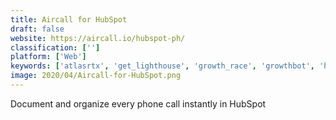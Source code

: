 ```yaml
---
title: Aircall for HubSpot
draft: false 
website: https://aircall.io/hubspot-ph/
classification: ['']
platform: ['Web']
keywords: ['atlasrtx', 'get_lighthouse', 'growth_race', 'growthbot', 'hr_cloud_workmates', 'hioperator', 'highspot', 'hubspot_crm', 'hubspot_growth_stack', 'hubspot_projects', 'hubspot_for_startups', 'kaneslinks', 'know_your_team', 'lattice_engagement', 'linkedin_message_tracking_by_saleswings', 'livemessage_from_salesforce', 'moodbot_for_slack', 'officevibe', 'plutio', 'sidekick_by_hubspot', 'the_seller', 'wepool', 'zoho_crm']
image: 2020/04/Aircall-for-HubSpot.png
---
```

Document and organize every phone call instantly in HubSpot